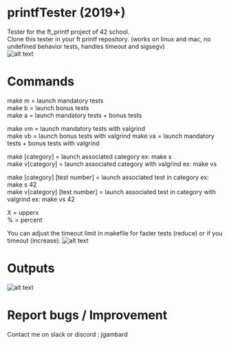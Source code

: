 # printfTester (2019+)

Tester for the ft_printf project of 42 school.  
Clone this tester in your ft printf repository. (works on linux and mac, no undefined behavior tests, handles timeout and sigsegv)  
![alt text](https://i.imgur.com/qRfDYuU.png)


# Commands
make m = launch mandatory tests  
make b = launch bonus tests  
make a = launch mandatory tests + bonus tests

make vm = launch mandatory tests with valgrind  
make vb = launch bonus tests with valgrind 
make va = launch mandatory tests + bonus tests with valgrind

make [category] = launch associated category ex: make s  
make v[category] = launch associated category with valgrind ex: make vs  

make [category] [test number] = launch associated test in category ex: make s 42  
make v[category] [test number] = launch associated test in category with valgrind ex: make vs 42  

X = upperx  
% = percent  

You can adjust the timeout limit in makefile for faster tests (reduce) or if you timeout (increase).
![alt text](https://i.imgur.com/RGTqT64.png)  

# Outputs

![alt text](https://i.imgur.com/FsgbPxO.png)


# Report bugs / Improvement
Contact me on slack or discord : jgambard
